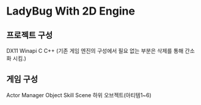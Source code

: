 # LadyBug With 2D Engine

## 프로젝트 구성
DX11
Winapi
C
C++
(기존 게임 엔진의 구성에서 필요 없는 부분은 삭제를 통해 간소화 시킴.)
## 게임 구성
Actor
Manager
Object
Skill
Scene
하위 오브젝트(아티템1~6)
